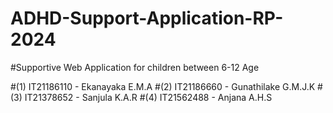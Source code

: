 # ADHD-Support-Application-RP-2024
#Supportive Web Application for children between 6-12 Age

#(1) IT21186110 - Ekanayaka E.M.A
#(2) IT21186660 - Gunathilake G.M.J.K
#(3) IT21378652 - Sanjula K.A.R
#(4) IT21562488 - Anjana A.H.S
